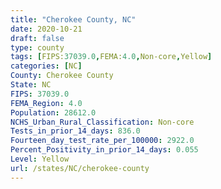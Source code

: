 ```yaml
---
title: "Cherokee County, NC"
date: 2020-10-21
draft: false
type: county
tags: [FIPS:37039.0,FEMA:4.0,Non-core,Yellow]
categories: [NC]
County: Cherokee County
State: NC
FIPS: 37039.0
FEMA_Region: 4.0
Population: 28612.0
NCHS_Urban_Rural_Classification: Non-core
Tests_in_prior_14_days: 836.0
Fourteen_day_test_rate_per_100000: 2922.0
Percent_Positivity_in_prior_14_days: 0.055
Level: Yellow
url: /states/NC/cherokee-county
---
```



